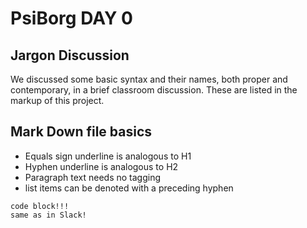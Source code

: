 PsiBorg DAY 0
=============

Jargon Discussion
-----------------

We discussed some basic syntax and their names, both proper and contemporary, in a brief classroom discussion. These are listed in the markup of this project.

Mark Down file basics
---------------------

- Equals sign underline is analogous to H1
- Hyphen underline is analogous to H2
- Paragraph text needs no tagging
- list items can be denoted with a preceding hyphen

```
code block!!!
same as in Slack!
```
